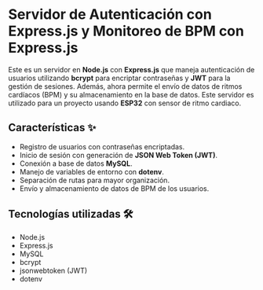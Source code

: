 # Servidor de Autenticación con Express.js y Monitoreo de BPM con Express.js

Este es un servidor en **Node.js** con **Express.js** que maneja autenticación de usuarios utilizando **bcrypt** para encriptar contraseñas y **JWT** para la gestión de sesiones. Además, ahora permite el envío de datos de ritmos cardíacos (BPM) y su almacenamiento en la base de datos. Este servidor es utilizado para un proyecto usando **ESP32** con sensor de ritmo cardiaco.

## Características ✨
- Registro de usuarios con contraseñas encriptadas.
- Inicio de sesión con generación de **JSON Web Token (JWT)**.
- Conexión a base de datos **MySQL**.
- Manejo de variables de entorno con **dotenv**.
- Separación de rutas para mayor organización.
- Envío y almacenamiento de datos de BPM de los usuarios.

## Tecnologías utilizadas 🛠️
- Node.js
- Express.js
- MySQL
- bcrypt
- jsonwebtoken (JWT)
- dotenv
